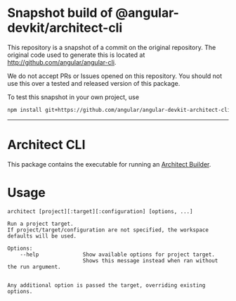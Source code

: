 
# Snapshot build of @angular-devkit/architect-cli

This repository is a snapshot of a commit on the original repository. The original code used to
generate this is located at http://github.com/angular/angular-cli.

We do not accept PRs or Issues opened on this repository. You should not use this over a tested and
released version of this package.

To test this snapshot in your own project, use

```bash
npm install git+https://github.com/angular/angular-devkit-architect-cli-builds.git
```

----
# Architect CLI

This package contains the executable for running an [Architect Builder](https://github.com/angular/angular-devkit-architect-cli-builds/blob/main/README.md).

# Usage

```
architect [project][:target][:configuration] [options, ...]

Run a project target.
If project/target/configuration are not specified, the workspace defaults will be used.

Options:
    --help              Show available options for project target.
                        Shows this message instead when ran without the run argument.


Any additional option is passed the target, overriding existing options.
```
